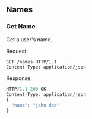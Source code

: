 ## Names

### Get Name

Get a user's name.

Request:
```
GET /names HTTP/1.1
Content-Type: application/json
```

Response:

```js
HTTP/1.1 200 OK
Content-Type: application/json
{
  "name": "john doe"
}
```

